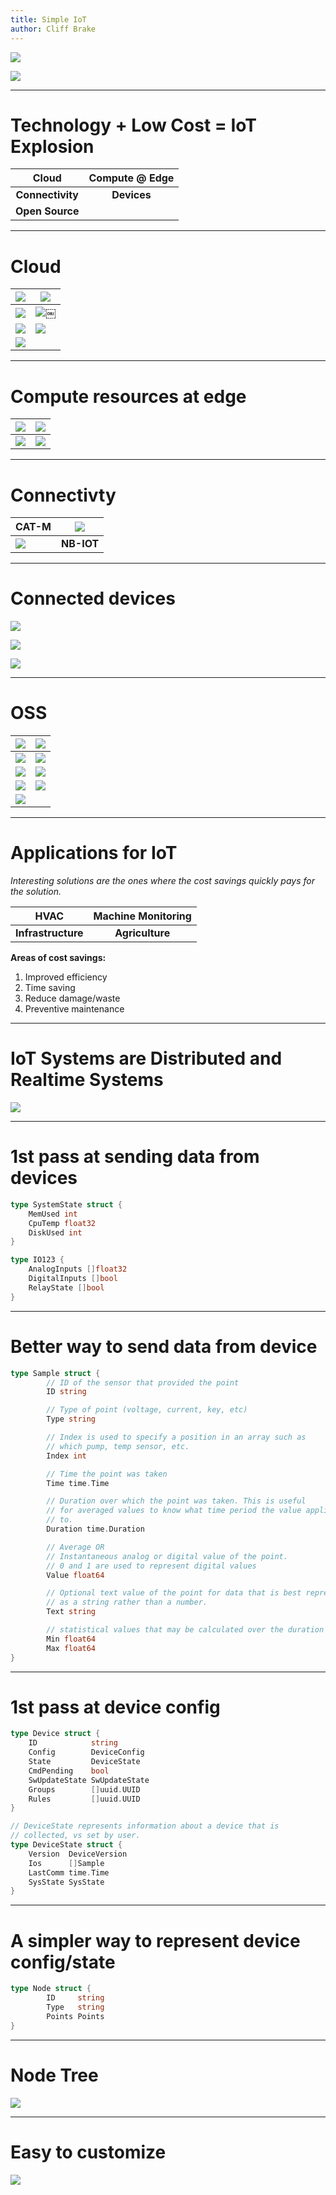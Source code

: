 ```yaml
---
title: Simple IoT
author: Cliff Brake
---
```


![](linux-logo.gif)

![](pcb.png)

---

# Technology + Low Cost = IoT Explosion

|    **Cloud**     | **Compute @ Edge** |
| :--------------: | :----------------: |
| **Connectivity** |    **Devices**     |
| **Open Source**  |                    |

---

# Cloud

| ![](do.png)      | ![](linode.png) |
| ---------------- | --------------- |
| ![](vultr.png)   | ![](aws.png)￼   |
| ![](gcp.png)     | ![](azure.png)  |
| ![](fission.png) |                 |

---

# Compute resources at edge

| ![](rpi.jpg)    | ![](dart6ul.jpg)     |
| --------------- | -------------------- |
| ![](jetson.jpg) | ![](technologic.jpg) |

---

# Connectivty

| **CAT-M**          | ![](lorawan.png) |
| ------------------ | ---------------- |
| ![](bluetooth.png) | **NB-IOT**       |

---

# **Connected devices**

**![](nordic.webp)**

**![](modem.jpg)**

**![](esp8266.png)**

---

# OSS

|    ![](go.png)    |   ![](elm.png)   |
| :---------------: | :--------------: |
|  ![](genji.png)   |  ![](rust.png)   |
|  ![](opencv.png)  |  ![](ipfs.png)   |
| ![](influxdb.png) | ![](grafana.jpg) |
|   ![](nats.png)   |                  |

---

# Applications for IoT

_Interesting solutions are the ones where the cost savings quickly pays for the
solution._

|      **HVAC**      | **Machine Monitoring** |
| :----------------: | :--------------------: |
| **Infrastructure** |    **Agriculture**     |

**Areas of cost savings:**

1. Improved efficiency
2. Time saving
3. Reduce damage/waste
4. Preventive maintenance

---

# IoT Systems are Distributed and Realtime Systems

![](distributed.png)

---

# 1st pass at sending data from devices

```go
type SystemState struct {
    MemUsed int
    CpuTemp float32
    DiskUsed int
}

type IO123 {
    AnalogInputs []float32
    DigitalInputs []bool
    RelayState []bool
}
```

---

# Better way to send data from device

```go
type Sample struct {
        // ID of the sensor that provided the point
        ID string

        // Type of point (voltage, current, key, etc)
        Type string

        // Index is used to specify a position in an array such as
        // which pump, temp sensor, etc.
        Index int

        // Time the point was taken
        Time time.Time

        // Duration over which the point was taken. This is useful
        // for averaged values to know what time period the value applies
        // to.
        Duration time.Duration

        // Average OR
        // Instantaneous analog or digital value of the point.
        // 0 and 1 are used to represent digital values
        Value float64

        // Optional text value of the point for data that is best represented
        // as a string rather than a number.
        Text string

        // statistical values that may be calculated over the duration of the point
        Min float64
        Max float64
}
```

---

# 1st pass at device config

```go
type Device struct {
	ID            string
	Config        DeviceConfig
	State         DeviceState
	CmdPending    bool
	SwUpdateState SwUpdateState
	Groups        []uuid.UUID
	Rules         []uuid.UUID
}

// DeviceState represents information about a device that is
// collected, vs set by user.
type DeviceState struct {
	Version  DeviceVersion
	Ios      []Sample
	LastComm time.Time
	SysState SysState
}

```

---

# A simpler way to represent device config/state

```go
type Node struct {
        ID     string
        Type   string
        Points Points
}
```

---

# Node Tree

![](nodes2.png)

---

# Easy to customize

![](constant-vs-varying-system-parts.png)
